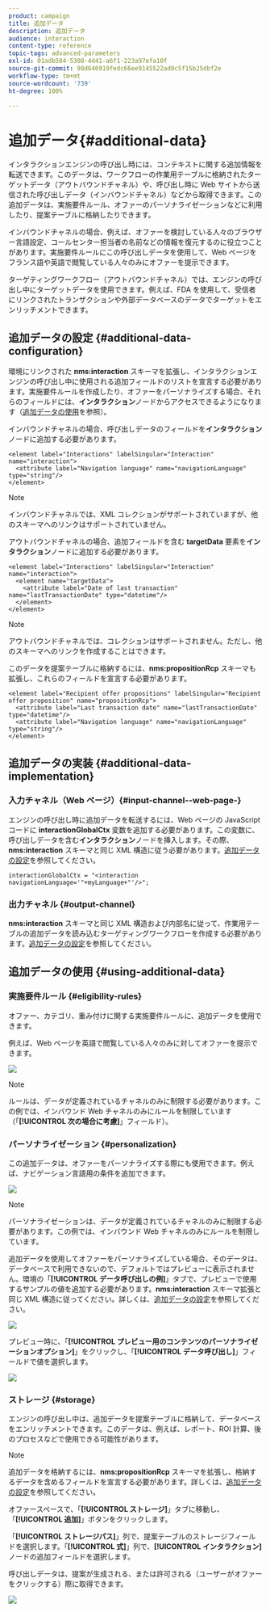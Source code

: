 ```yaml
---
product: campaign
title: 追加データ
description: 追加データ
audience: interaction
content-type: reference
topic-tags: advanced-parameters
exl-id: 01adb584-5308-4d41-a6f1-223a97efa10f
source-git-commit: 98d646919fedc66ee9145522ad0c5f15b25dbf2e
workflow-type: tm+mt
source-wordcount: '739'
ht-degree: 100%

---
```


# 追加データ{#additional-data}

インタラクションエンジンの呼び出し時には、コンテキストに関する追加情報を転送できます。このデータは、ワークフローの作業用テーブルに格納されたターゲットデータ（アウトバウンドチャネル）や、呼び出し時に Web サイトから送信された呼び出しデータ（インバウンドチャネル）などから取得できます。この追加データは、実施要件ルール、オファーのパーソナライゼーションなどに利用したり、提案テーブルに格納したりできます。

インバウンドチャネルの場合、例えば、オファーを検討している人々のブラウザー言語設定、コールセンター担当者の名前などの情報を復元するのに役立つことがあります。実施要件ルールにこの呼び出しデータを使用して、Web ページをフランス語や英語で閲覧している人々のみにオファーを提示できます。

ターゲティングワークフロー（アウトバウンドチャネル）では、エンジンの呼び出し中にターゲットデータを使用できます。例えば、FDA を使用して、受信者にリンクされたトランザクションや外部データベースのデータでターゲットをエンリッチメントできます。

## 追加データの設定 {#additional-data-configuration}

環境にリンクされた **nms:interaction** スキーマを拡張し、インタラクションエンジンの呼び出し中に使用される追加フィールドのリストを宣言する必要があります。実施要件ルールを作成したり、オファーをパーソナライズする場合、それらのフィールドには、**インタラクション**&#x200B;ノードからアクセスできるようになります（[追加データの使用](#using-additional-data)を参照）。

インバウンドチャネルの場合、呼び出しデータのフィールドを&#x200B;**インタラクション**&#x200B;ノードに追加する必要があります。

```
<element label="Interactions" labelSingular="Interaction" name="interaction">
  <attribute label="Navigation language" name="navigationLanguage" type="string"/>
</element>
```

>[!NOTE]
>
>インバウンドチャネルでは、XML コレクションがサポートされていますが、他のスキーマへのリンクはサポートされていません。

アウトバウンドチャネルの場合、追加フィールドを含む **targetData** 要素を&#x200B;**インタラクション**&#x200B;ノードに追加する必要があります。

```
<element label="Interactions" labelSingular="Interaction" name="interaction">
  <element name="targetData">
    <attribute label="Date of last transaction" name="lastTransactionDate" type="datetime"/>
  </element>
</element>
```

>[!NOTE]
>
>アウトバウンドチャネルでは、コレクションはサポートされません。ただし、他のスキーマへのリンクを作成することはできます。

このデータを提案テーブルに格納するには、**nms:propositionRcp** スキーマも拡張し、これらのフィールドを宣言する必要があります。

```
<element label="Recipient offer propositions" labelSingular="Recipient offer proposition" name="propositionRcp">
  <attribute label="Last transaction date" name="lastTransactionDate" type="datetime"/>
  <attribute label="Navigation language" name="navigationLanguage" type="string"/>
</element>
```

## 追加データの実装 {#additional-data-implementation}

### 入力チャネル（Web ページ）{#input-channel--web-page-}

エンジンの呼び出し時に追加データを転送するには、Web ページの JavaScript コードに **interactionGlobalCtx** 変数を追加する必要があります。この変数に、呼び出しデータを含む&#x200B;**インタラクション**&#x200B;ノードを挿入します。その際、**nms:interaction** スキーマと同じ XML 構造に従う必要があります。[追加データの設定](#additional-data-configuration)を参照してください。

```
interactionGlobalCtx = "<interaction navigationLanguage='"+myLanguage+"'/>";
```

### 出力チャネル {#output-channel}

**nms:interaction** スキーマと同じ XML 構造および内部名に従って、作業用テーブルの追加データを読み込むターゲティングワークフローを作成する必要があります。[追加データの設定](#additional-data-configuration)を参照してください。

## 追加データの使用 {#using-additional-data}

### 実施要件ルール {#eligibility-rules}

オファー、カテゴリ、重み付けに関する実施要件ルールに、追加データを使用できます。

例えば、Web ページを英語で閲覧している人々のみに対してオファーを提示できます。

![](assets/ita_calldata_query.png)

>[!NOTE]
>
>ルールは、データが定義されているチャネルのみに制限する必要があります。この例では、インバウンド Web チャネルのみにルールを制限しています（「**[!UICONTROL 次の場合に考慮]**」フィールド）。

### パーソナライゼーション {#personalization}

この追加データは、オファーをパーソナライズする際にも使用できます。例えば、ナビゲーション言語用の条件を追加できます。

![](assets/ita_calldata_perso.png)

>[!NOTE]
>
>パーソナライゼーションは、データが定義されているチャネルのみに制限する必要があります。この例では、インバウンド Web チャネルのみにルールを制限しています。

追加データを使用してオファーをパーソナライズしている場合、そのデータは、データベースで利用できないので、デフォルトではプレビューに表示されません。環境の「**[!UICONTROL データ呼び出しの例]**」タブで、プレビューで使用するサンプルの値を追加する必要があります。**nms:interaction** スキーマ拡張と同じ XML 構造に従ってください。詳しくは、[追加データの設定](#additional-data-configuration)を参照してください。

![](assets/ita_calldata_preview.png)

プレビュー時に、「**[!UICONTROL プレビュー用のコンテンツのパーソナライゼーションオプション]**」をクリックし、「**[!UICONTROL データ呼び出し]**」フィールドで値を選択します。

![](assets/ita_calldata_preview2.png)

### ストレージ {#storage}

エンジンの呼び出し中は、追加データを提案テーブルに格納して、データベースをエンリッチメントできます。このデータは、例えば、レポート、ROI 計算、後のプロセスなどで使用できる可能性があります。

>[!NOTE]
>
>追加データを格納するには、**nms:propositionRcp** スキーマを拡張し、格納するデータを含めるフィールドを宣言する必要があります。詳しくは、[追加データの設定](#additional-data-configuration)を参照してください。

オファースペースで、「**[!UICONTROL ストレージ]**」タブに移動し、「**[!UICONTROL 追加]**」ボタンをクリックします。

「**[!UICONTROL ストレージパス]**」列で、提案テーブルのストレージフィールドを選択します。「**[!UICONTROL 式]**」列で、**[!UICONTROL インタラクション]**&#x200B;ノードの追加フィールドを選択します。

呼び出しデータは、提案が生成される、または許可される（ユーザーがオファーをクリックする）際に取得できます。

![](assets/ita_calldata_storage.png)
